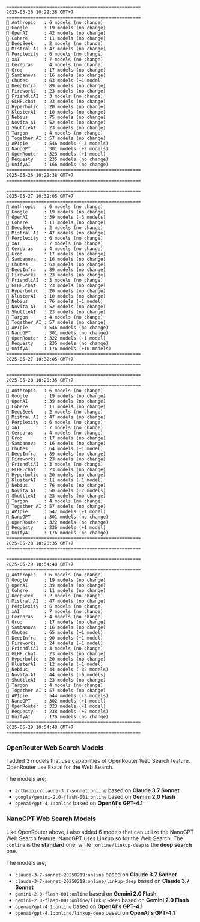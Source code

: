```plaintext
==================================================
2025-05-26 10:22:38 GMT+7
==================================================
🤖 Anthropic   : 6 models (no change)
🤖 Google      : 19 models (no change)
🤖 OpenAI      : 42 models (no change)
🤖 Cohere      : 11 models (no change)
🤖 DeepSeek    : 2 models (no change)
🤖 Mistral AI  : 47 models (no change)
🤖 Perplexity  : 6 models (no change)
🤖 xAI         : 7 models (no change)
🤖 Cerebras    : 4 models (no change)
🤖 Groq        : 17 models (no change)
🤖 Sambanova   : 16 models (no change)
🤖 Chutes      : 63 models (+1 model)
🤖 DeepInfra   : 89 models (no change)
🤖 Fireworks   : 23 models (no change)
🤖 FriendliAI  : 3 models (no change)
🤖 GLHF.chat   : 23 models (no change)
🤖 Hyperbolic  : 20 models (no change)
🤖 KlusterAI   : 10 models (no change)
🤖 Nebius      : 75 models (no change)
🤖 Novita AI   : 52 models (no change)
🤖 ShuttleAI   : 23 models (no change)
🤖 Targon      : 4 models (no change)
🤖 Together AI : 57 models (no change)
🤖 APIpie      : 546 models (-3 models)
🤖 NanoGPT     : 301 models (+2 models)
🤖 OpenRouter  : 323 models (+1 model)
🤖 Requesty    : 235 models (no change)
🤖 UnifyAI     : 166 models (no change)
==================================================
2025-05-26 10:22:38 GMT+7
==================================================

==================================================
2025-05-27 10:32:05 GMT+7
==================================================
🤖 Anthropic   : 6 models (no change)
🤖 Google      : 19 models (no change)
🤖 OpenAI      : 39 models (-3 models)
🤖 Cohere      : 11 models (no change)
🤖 DeepSeek    : 2 models (no change)
🤖 Mistral AI  : 47 models (no change)
🤖 Perplexity  : 6 models (no change)
🤖 xAI         : 7 models (no change)
🤖 Cerebras    : 4 models (no change)
🤖 Groq        : 17 models (no change)
🤖 Sambanova   : 16 models (no change)
🤖 Chutes      : 63 models (no change)
🤖 DeepInfra   : 89 models (no change)
🤖 Fireworks   : 23 models (no change)
🤖 FriendliAI  : 3 models (no change)
🤖 GLHF.chat   : 23 models (no change)
🤖 Hyperbolic  : 20 models (no change)
🤖 KlusterAI   : 10 models (no change)
🤖 Nebius      : 76 models (+1 model)
🤖 Novita AI   : 52 models (no change)
🤖 ShuttleAI   : 23 models (no change)
🤖 Targon      : 4 models (no change)
🤖 Together AI : 57 models (no change)
🤖 APIpie      : 546 models (no change)
🤖 NanoGPT     : 301 models (no change)
🤖 OpenRouter  : 322 models (-1 model)
🤖 Requesty    : 235 models (no change)
🤖 UnifyAI     : 176 models (+10 models)
==================================================
2025-05-27 10:32:05 GMT+7
==================================================

==================================================
2025-05-28 10:20:35 GMT+7
==================================================
🤖 Anthropic   : 6 models (no change)
🤖 Google      : 19 models (no change)
🤖 OpenAI      : 39 models (no change)
🤖 Cohere      : 11 models (no change)
🤖 DeepSeek    : 2 models (no change)
🤖 Mistral AI  : 47 models (no change)
🤖 Perplexity  : 6 models (no change)
🤖 xAI         : 7 models (no change)
🤖 Cerebras    : 4 models (no change)
🤖 Groq        : 17 models (no change)
🤖 Sambanova   : 16 models (no change)
🤖 Chutes      : 64 models (+1 model)
🤖 DeepInfra   : 89 models (no change)
🤖 Fireworks   : 23 models (no change)
🤖 FriendliAI  : 3 models (no change)
🤖 GLHF.chat   : 23 models (no change)
🤖 Hyperbolic  : 20 models (no change)
🤖 KlusterAI   : 11 models (+1 model)
🤖 Nebius      : 76 models (no change)
🤖 Novita AI   : 50 models (-2 models)
🤖 ShuttleAI   : 23 models (no change)
🤖 Targon      : 4 models (no change)
🤖 Together AI : 57 models (no change)
🤖 APIpie      : 547 models (+1 model)
🤖 NanoGPT     : 301 models (no change)
🤖 OpenRouter  : 322 models (no change)
🤖 Requesty    : 236 models (+1 model)
🤖 UnifyAI     : 176 models (no change)
==================================================
2025-05-28 10:20:35 GMT+7
==================================================

==================================================
2025-05-29 10:54:48 GMT+7
==================================================
🤖 Anthropic   : 6 models (no change)
🤖 Google      : 19 models (no change)
🤖 OpenAI      : 39 models (no change)
🤖 Cohere      : 11 models (no change)
🤖 DeepSeek    : 2 models (no change)
🤖 Mistral AI  : 47 models (no change)
🤖 Perplexity  : 6 models (no change)
🤖 xAI         : 7 models (no change)
🤖 Cerebras    : 4 models (no change)
🤖 Groq        : 17 models (no change)
🤖 Sambanova   : 16 models (no change)
🤖 Chutes      : 65 models (+1 model)
🤖 DeepInfra   : 90 models (+1 model)
🤖 Fireworks   : 24 models (+1 model)
🤖 FriendliAI  : 3 models (no change)
🤖 GLHF.chat   : 23 models (no change)
🤖 Hyperbolic  : 20 models (no change)
🤖 KlusterAI   : 12 models (+1 model)
🤖 Nebius      : 44 models (-32 models)
🤖 Novita AI   : 44 models (-6 models)
🤖 ShuttleAI   : 23 models (no change)
🤖 Targon      : 4 models (no change)
🤖 Together AI : 57 models (no change)
🤖 APIpie      : 544 models (-3 models)
🤖 NanoGPT     : 302 models (+1 model)
🤖 OpenRouter  : 323 models (+1 model)
🤖 Requesty    : 238 models (+2 models)
🤖 UnifyAI     : 176 models (no change)
==================================================
2025-05-29 10:54:48 GMT+7
==================================================
```

### OpenRouter Web Search Models
I added 3 models that use capabilities of OpenRouter Web Search feature. OpenRouter use Exa.ai for the Web Search.

The models are;
- `anthropic/claude-3.7-sonnet:online` based on **Claude 3.7 Sonnet**
- `google/gemini-2.0-flash-001:online` based on **Gemini 2.0 Flash**
- `openai/gpt-4.1:online` based on **OpenAI's GPT-4.1**

### NanoGPT Web Search Models 
Like OpenRouter above, i also added 6 models that can utilize the NanoGPT Web Search feature. NanoGPT uses Linkup.so for the Web Search. The `:online` is the **standard** one, while `:online/linkup-deep` is the **deep search** one.

The models are;
- `claude-3-7-sonnet-20250219:online` based on **Claude 3.7 Sonnet**
- `claude-3-7-sonnet-20250219:online/linkup-deep` based on **Claude 3.7 Sonnet**
- `gemini-2.0-flash-001:online` based on **Gemini 2.0 Flash**
- `gemini-2.0-flash-001:online/linkup-deep` based on **Gemini 2.0 Flash**
- `openai/gpt-4.1:online` based on **OpenAI's GPT-4.1**
- `openai/gpt-4.1:online/linkup-deep` based on **OpenAI's GPT-4.1**